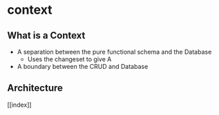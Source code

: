 # context

## What is a Context
- A separation between the pure functional schema and the Database
  - Uses the changeset to give A
- A boundary between the CRUD and Database 

## Architecture


[[index]]